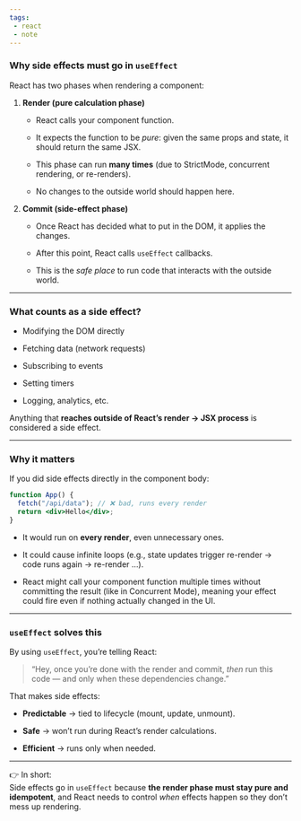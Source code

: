 ```yaml
---
tags: 
 - react
 - note
---
```


### Why side effects must go in `useEffect`

React has two phases when rendering a component:

1. **Render (pure calculation phase)**
    
    - React calls your component function.
        
    - It expects the function to be _pure_: given the same props and state, it should return the same JSX.
        
    - This phase can run **many times** (due to StrictMode, concurrent rendering, or re-renders).
        
    - No changes to the outside world should happen here.
        
2. **Commit (side-effect phase)**
    
    - Once React has decided what to put in the DOM, it applies the changes.
        
    - After this point, React calls `useEffect` callbacks.
        
    - This is the _safe place_ to run code that interacts with the outside world.
        

---

### What counts as a side effect?

- Modifying the DOM directly
    
- Fetching data (network requests)
    
- Subscribing to events
    
- Setting timers
    
- Logging, analytics, etc.
    

Anything that **reaches outside of React’s render → JSX process** is considered a side effect.

---

### Why it matters

If you did side effects directly in the component body:

```jsx
function App() {
  fetch("/api/data"); // ❌ bad, runs every render
  return <div>Hello</div>;
}
```

- It would run on **every render**, even unnecessary ones.
    
- It could cause infinite loops (e.g., state updates trigger re-render → code runs again → re-render …).
    
- React might call your component function multiple times without committing the result (like in Concurrent Mode), meaning your effect could fire even if nothing actually changed in the UI.
    

---

### `useEffect` solves this

By using `useEffect`, you’re telling React:

> “Hey, once you’re done with the render and commit, _then_ run this code — and only when these dependencies change.”

That makes side effects:

- **Predictable** → tied to lifecycle (mount, update, unmount).
    
- **Safe** → won’t run during React’s render calculations.
    
- **Efficient** → runs only when needed.
    

---

👉 In short:  
Side effects go in `useEffect` because **the render phase must stay pure and idempotent**, and React needs to control _when_ effects happen so they don’t mess up rendering.